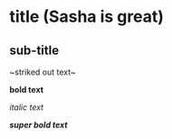 # title (Sasha is great)

## sub-title

~striked out text~

**bold text**

_italic text_

***super bold text*** 
